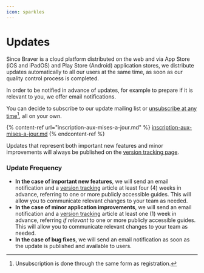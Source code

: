 ```yaml
---
icon: sparkles
---
```


# Updates

Since Braver is a cloud platform distributed on the web and via App Store (iOS and iPadOS) and Play Store (Android) application stores, we distribute updates automatically to all our users at the same time, as soon as our quality control process is completed.

In order to be notified in advance of updates, for example to prepare if it is relevant to you, we offer email notifications.

You can decide to subscribe to our update mailing list or [unsubscribe at any time](#user-content-fn-1)[^1], all on your own.

{% content-ref url="inscription-aux-mises-a-jour.md" %}
[inscription-aux-mises-a-jour.md](inscription-aux-mises-a-jour.md)
{% endcontent-ref %}

Updates that represent both important new features and minor improvements will always be published on the [version tracking page](https://app.gitbook.com/o/zMIZEnF83uQLxLHiNR0f/s/57ZaWz2PEvUFxecHed5o/).

### Update Frequency

* **In the case of important new features**, we will send an email notification and a [version tracking](https://app.gitbook.com/s/57ZaWz2PEvUFxecHed5o/) article at least four (4) weeks in advance, referring to one or more publicly accessible guides. This will allow you to communicate relevant changes to your team as needed.
* **In the case of minor application improvements**, we will send an email notification and a [version tracking](https://app.gitbook.com/s/57ZaWz2PEvUFxecHed5o/) article at least one (1) week in advance, referring _if relevant_ to one or more publicly accessible guides. This will allow you to communicate relevant changes to your team as needed.
* **In the case of bug fixes**, we will send an email notification as soon as the update is published and available to users.

[^1]: Unsubscription is done through the same form as registration.
